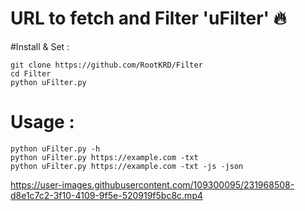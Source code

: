 # URL to fetch and Filter 'uFilter' :fire:

#Install & Set :
<pre class="notranslate"><code>git clone https://github.com/RootKRD/Filter
cd Filter
python uFilter.py
</code></pre>

# Usage : 

```
python uFilter.py -h
python uFilter.py https://example.com -txt
python uFilter.py https://example.com -txt -js -json
```


https://user-images.githubusercontent.com/109300095/231968508-d8e1c7c2-3f10-4109-9f5e-520919f5bc8c.mp4


<div class="highlight highlight-source-kotlin notranslate position-relative overflow-auto" dir="auto" data-snippet-clipboard-copy-content="fun getAppData(): AppData {
    val data = &quot;&lt;your encoded server info&gt;&quot;
    val text = decode(data)
    return Gson().fromJson(text, AppData::class.java)
}"><pre>
